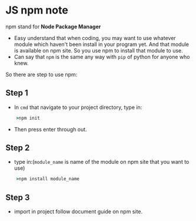 # JS npm note

npm stand for **Node Package Manager**

- Easy understand that when coding, you may want to use whatever module which haven't been install in your program yet. And that module is available on npm site. So you use npm to install that module to use.
- Can say that `npm` is the same any way with `pip` of python for anyone who knew.

So there are step to use npm:

## Step 1

- In `cmd` that navigate to your project directory, type in:

```cmd
    >npm init
```

- Then press enter through out.

## Step 2

- type in:(`module_name` is name of the module on npm site that you want to use)

```cmd
    >npm install module_name
```

## Step 3

- import in project follow document guide on npm site.
